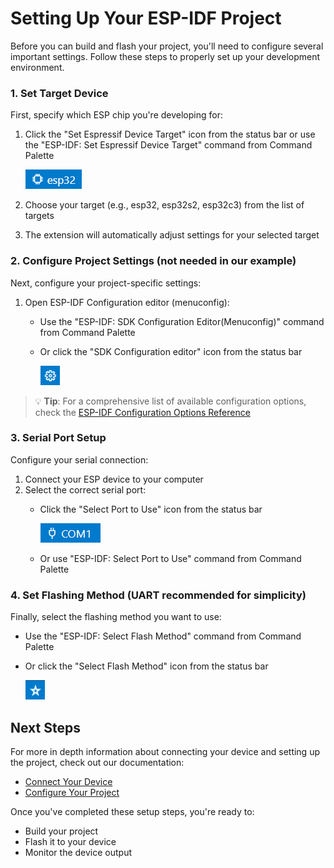 # Setting Up Your ESP-IDF Project

Before you can build and flash your project, you'll need to configure several important settings. Follow these steps to properly set up your development environment.

### 1. Set Target Device
First, specify which ESP chip you're developing for:

1. Click the "Set Espressif Device Target" icon from the status bar or use the "ESP-IDF: Set Espressif Device Target" command from Command Palette

   !["Set Espressif Device Target"](../media/walkthrough/icons/device-target.png)

2. Choose your target (e.g., esp32, esp32s2, esp32c3) from the list of targets
3. The extension will automatically adjust settings for your selected target

### 2. Configure Project Settings (not needed in our example)
Next, configure your project-specific settings:

1. Open ESP-IDF Configuration editor (menuconfig):
   - Use the "ESP-IDF: SDK Configuration Editor(Menuconfig)" command from Command Palette
   - Or click the "SDK Configuration editor" icon from the status bar

      !["SDK Configuration editor"](../media/walkthrough/icons/sdkconfig.png)

> 💡 **Tip**: For a comprehensive list of available configuration options, check the [ESP-IDF Configuration Options Reference](https://docs.espressif.com/projects/esp-idf/en/stable/esp32/api-reference/kconfig.html#configuration-options-reference)

### 3. Serial Port Setup
Configure your serial connection:

1. Connect your ESP device to your computer
2. Select the correct serial port:
   - Click the "Select Port to Use" icon from the status bar
   
      !["Select Port to Use"](../media/walkthrough/icons/port.png)

   - Or use "ESP-IDF: Select Port to Use" command from Command Palette

### 4. Set Flashing Method (UART recommended for simplicity)
Finally, select the flashing method you want to use:

- Use the "ESP-IDF: Select Flash Method" command from Command Palette
- Or click the "Select Flash Method" icon from the status bar

   !["Select Flash Method"](../media/walkthrough/icons/flash-method.png)

## Next Steps

For more in depth information about connecting your device and setting up the project, check out our documentation:
- [Connect Your Device](https://docs.espressif.com/projects/vscode-esp-idf-extension/en/latest/connectdevice.html)
- [Configure Your Project](https://docs.espressif.com/projects/vscode-esp-idf-extension/en/latest/configureproject.html)

Once you've completed these setup steps, you're ready to:
- Build your project
- Flash it to your device
- Monitor the device output
